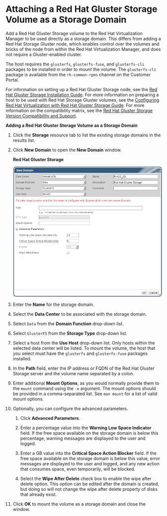 # Attaching a Red Hat Gluster Storage Volume as a Storage Domain

Add a Red Hat Gluster Storage volume to the Red Hat Virtualization Manager to be used directly as a storage domain. This differs from adding a Red Hat Storage Gluster node, which enables control over the volumes and bricks of the node from within the Red Hat Virtualization Manager, and does not require a Gluster-enabled cluster.

The host requires the `glusterfs`, `glusterfs-fuse`, and `glusterfs-cli` packages to be installed in order to mount the volume. The `glusterfs-cli` package is available from the `rh-common-rpms` channel on the Customer Portal.

For information on setting up a Red Hat Gluster Storage node, see the [Red Hat Gluster Storage Installation Guide](https://access.redhat.com/documentation/en-US/Red_Hat_Storage/3.1/html/Installation_Guide/chap-Installing_Red_Hat_Storage.html). For more information on preparing a host to be used with Red Hat Storage Gluster volumes, see the [Configuring Red Hat Virtualization with Red Hat Gluster Storage Guide](https://access.redhat.com/documentation/en-US/Red_Hat_Storage/3.1/html/Configuring_Red_Hat_Enterprise_Virtualization_with_Red_Hat_Gluster_Storage/chap-Enabling_Red_Hat_Storage_in_Red_Hat_Enterprise_Virtualization_Manager.html). For more information on the compatibility matrix, see the [Red Hat Gluster Storage Version Compatibility and Support](https://access.redhat.com/articles/2356261).

**Adding a Red Hat Gluster Storage Volume as a Storage Domain**

1. Click the **Storage** resource tab to list the existing storage domains in the results list.

2. Click **New Domain** to open the **New Domain** window.

    **Red Hat Gluster Storage**

    ![](images/Adding_Red_Hat_Gluster_Storage.png)

3. Enter the **Name** for the storage domain.

4. Select the **Data Center** to be associated with the storage domain.

5. Select `Data` from the **Domain Function** drop-down list.

6. Select `GlusterFS` from the **Storage Type** drop-down list.

7. Select a host from the **Use Host** drop-down list. Only hosts within the selected data center will be listed. To mount the volume, the host that you select must have the `glusterfs` and `glusterfs-fuse` packages installed.

8. In the **Path** field, enter the IP address or FQDN of the Red Hat Gluster Storage server and the volume name separated by a colon.

9. Enter additional **Mount Options**, as you would normally provide them to the `mount` command using the `-o` argument. The mount options should be provided in a comma-separated list. See `man mount` for a list of valid mount options.

10. Optionally, you can configure the advanced parameters.

    1. Click **Advanced Parameters**.

    2. Enter a percentage value into the **Warning Low Space Indicator** field. If the free space available on the storage domain is below this percentage, warning messages are displayed to the user and logged.

    3. Enter a GB value into the **Critical Space Action Blocker** field. If the free space available on the storage domain is below this value, error messages are displayed to the user and logged, and any new action that consumes space, even temporarily, will be blocked.

    4. Select the **Wipe After Delete** check box to enable the wipe after delete option. This option can be edited after the domain is created, but doing so will not change the wipe after delete property of disks that already exist.

11. Click **OK** to mount the volume as a storage domain and close the window.

